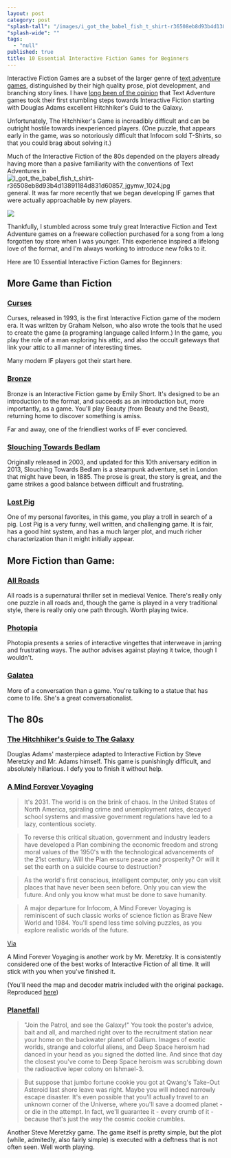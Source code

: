 ```yaml
---
layout: post
category: post
"splash-tall": "/images/i_got_the_babel_fish_t_shirt-r36508eb8d93b4d13891184d831d60857_jgymw_1024.jpg"
"splash-wide": ""
tags: 
  - "null"
published: true
title: 10 Essential Interactive Fiction Games for Beginners
---
```



Interactive Fiction Games are a subset of the larger genre of [text adventure games](http://ajroach42.github.io/text-adventures-for-casual-gamers-infocom-inform-tads/), distinguished by their high quality prose, plot development, and branching story lines. I have [long been of the opinion](http://analogrevolution.com/hitchhikers-guide-galaxy-30th-anniversary-game/) that Text Adventure games took their first stumbling steps towards Interactive Fiction starting with Douglas Adams excellent Hitchhiker's Guid to the Galaxy. 

Unfortunately, The Hitchhiker's Game is increadibly difficult and can be outright hostile towards inexperienced players. (One puzzle, that appears early in the game, was so notoriously difficult that Infocom sold T-Shirts, so that you could brag about solving it.) 

Much of the Interactive Fiction of the 80s depended on the players already having more than a pasive familiarity with the conventions of Text Adventures in![i_got_the_babel_fish_t_shirt-r36508eb8d93b4d13891184d831d60857_jgymw_1024.jpg]({{site.baseurl}}/images/i_got_the_babel_fish_t_shirt-r36508eb8d93b4d13891184d831d60857_jgymw_1024.jpg)
 general. It was far more recently that we began developing IF games that were actually approachable by new players. 

![]({{site.baseurl}}/images/i_got_the_babel_fish_t_shirt-r36508eb8d93b4d13891184d831d60857_jgymw_1024.jpg)

Thankfully, I stumbled across some truly great Interactive Fiction and Text Adventure games on a freeware collection purchased for a song from a long forgotten toy store when I was younger. This experience inspired a lifelong love of the format, and I'm always working to introduce new folks to it. 

Here are 10 Essential Interactive Fiction Games for Beginners: 

## More Game than Fiction

### [Curses](http://iplayif.com/?story=http%3A%2F%2Fwww.ifarchive.org%2Fif-archive%2Fgames%2Fzcode%2Fcurses.z5) 
Curses, released in 1993, is the first Interactive Fiction game of the modern era. It was written by Graham Nelson, who also wrote the tools that he used to create the game (a programing language called Inform.) In the game, you play the role of a man exploring his attic, and also the occult gateways that link your attic to all manner of interesting times. 

Many modern IF players got their start here. 

### [Bronze](http://iplayif.com/?story=http%3A%2F%2Fwww.ifarchive.org%2Fif-archive%2Fgames%2Fzcode%2FBronze.zblorb) 
Bronze is an Interactive Fiction game by Emily Short. It's designed to be an introduction to the format, and succeeds as an introduction but, more importantly, as a game. You'll play Beauty (from Beauty and the Beast), returning home to discover something is amiss. 

Far and away, one of the friendliest works of IF ever concieved. 

### [Slouching Towards Bedlam](http://iplayif.com/?story=http://www.peccable.com/if/slouching-10/src/Slouching%20Towards%20Bedlam.gblorb)
Originally released in 2003, and updated for this 10th aniversary edition in 2013, Slouching Towards Bedlam is a steampunk adventure, set in London that might have been, in 1885. The prose is great, the story is great, and the game strikes a good balance between difficult and frustrating.

### [Lost Pig](http://iplayif.com/?story=http://mirror.ifarchive.org/if-archive/games/zcode/LostPig.z8)

One of my personal favorites, in this game, you play a troll in search of a pig. Lost Pig is a very funny, well written, and challenging game. It is fair, has a good hint system, and has a much larger plot, and much richer characterization than it might initially appear.

## More Fiction than Game: 
### [All Roads](http://iplayif.com/?story=http%3A%2F%2Fwww.ifarchive.org%2Fif-archive%2Fgames%2Fzcode%2FAllRoads.z5)

All roads is a supernatural thriller set in medieval Venice. There's really only one puzzle in all roads and, though the game is played in a very traditional style, there is really only one path through. Worth playing twice. 

### [Photopia](http://iplayif.com/?story=http://parchment.toolness.com/if-archive/games/zcode/photopia.z5.js)

Photopia presents a series of interactive vingettes that interweave in jarring and frustrating ways. The author advises against playing it twice, though I wouldn't. 

### [Galatea](http://iplayif.com/?story=http://parchment.toolness.com/if-archive/games/zcode/Galatea.zblorb.js)

More of a conversation than a game. You're talking to a statue that has come to life. She's a great conversationalist. 


## The 80s

### [The Hitchhiker's Guide to The Galaxy](http://iplayif.com/?story=http://labs.toolness.com/parchment/infocom/hitchhik.z5)
Douglas Adams' masterpiece adapted to Interactive Fiction by Steve Meretzky and Mr. Adams himself. This game is punishingly difficult, and absolutely hillarious. I defy you to finish it without help. 

### [A Mind Forever Voyaging](http://iplayif.com?story=http://ajroach42.github.io/images/amfv.z5) 

>It's 2031. The world is on the brink of chaos. In the United States of North America, spiraling crime and unemployment rates, decayed school systems and massive government regulations have led to a lazy, contentious society. 

>To reverse this critical situation, government and industry leaders have developed a Plan combining the economic freedom and strong moral values of the 1950's with the technological advancements of the 21st century. Will the Plan ensure peace and prosperity? Or will it set the earth on a suicide course to destruction? 

>As the world's first conscious, intelligent computer, only you can visit places that have never been seen before. Only you can view the future. And only you know what must be done to save humanity. 

>A major departure for Infocom, A Mind Forever Voyaging is reminiscent of such classic works of science fiction as Brave New World and 1984. You'll spend less time solving puzzles, as you explore realistic worlds of the future. 

[Via](http://ifdb.tads.org/viewgame?id=4h62dvooeg9ajtfa)

A Mind Forever Voyaging is another work by Mr. Meretzky. It is consistently considered one of the best works of Interactive Fiction of all time. It will stick with you when you've finished it. 

(You'll need the map and decoder matrix included with the original package. Reproduced [here](http://infocom.elsewhere.org/gallery/amfv/amfv.html))  

### [Planetfall](http://iplayif.com?story=http://ajroach42.github.io/images/planetfall.z5) 

>"Join the Patrol, and see the Galaxy!" You took the poster's advice, bait and all, and marched right over to the recruitment station near your home on the backwater planet of Gallium. Images of exotic worlds, strange and colorful aliens, and Deep Space heroism had danced in your head as you signed the dotted line. And since that day the closest you've come to Deep Space heroism was scrubbing down the radioactive leper colony on Ishmael-3. 

>But suppose that jumbo fortune cookie you got at Qwang's Take-Out Asteroid last shore leave was right. Maybe you will indeed narrowly escape disaster. It's even possible that you'll actually travel to an unknown corner of the Universe, where you'll save a doomed planet - or die in the attempt. In fact, we'll guarantee it - every crumb of it - because that's just the way the cosmic cookie crumbles. 

Another Steve Meretzky game. The game itself is pretty simple, but the plot (while, admitedly, also fairly simple) is executed with a deftness that is not often seen. Well worth playing.
